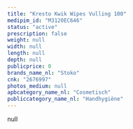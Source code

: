 ```yaml
---
title: "Kresto Kwik Wipes Vulling 100"
medipim_id: "M3120EC646"
status: "active"
prescription: false
weight: null
width: null
length: null
depth: null
publicprice: 0
brands_name_nl: "Stoko"
cnk: "2676997"
photos_medium: null
apbcategory_name_nl: "Cosmetisch"
publiccategory_name_nl: "Handhygiëne"
---
```

null
